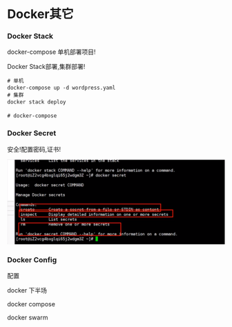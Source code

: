 
# Docker其它
### Docker Stack

docker-compose 单机部署项目!

Docker Stack部署,集群部署!

```shell
# 单机
docker-compose up -d wordpress.yaml
# 集群
docker stack deploy

# docker-compose
```

### Docker Secret

安全!配置密码,证书!

![1597886344876](13_docker_Docker%E5%85%B6%E4%BB%96%E5%91%BD%E4%BB%A4%E5%AD%A6%E4%B9%A0%E6%96%B9%E5%BC%8F.assets/1597886344876.png)

### Docker Config

配置

docker 下半场

docker compose

docker swarm


